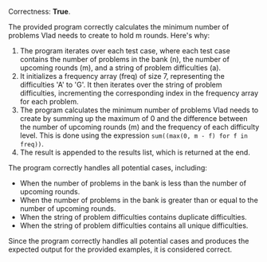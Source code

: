 Correctness: **True**.

The provided program correctly calculates the minimum number of problems Vlad needs to create to hold m rounds. Here's why:

1.  The program iterates over each test case, where each test case contains the number of problems in the bank (n), the number of upcoming rounds (m), and a string of problem difficulties (a).
2.  It initializes a frequency array (freq) of size 7, representing the difficulties 'A' to 'G'. It then iterates over the string of problem difficulties, incrementing the corresponding index in the frequency array for each problem.
3.  The program calculates the minimum number of problems Vlad needs to create by summing up the maximum of 0 and the difference between the number of upcoming rounds (m) and the frequency of each difficulty level. This is done using the expression `sum((max(0, m - f) for f in freq))`.
4.  The result is appended to the results list, which is returned at the end.

The program correctly handles all potential cases, including:

*   When the number of problems in the bank is less than the number of upcoming rounds.
*   When the number of problems in the bank is greater than or equal to the number of upcoming rounds.
*   When the string of problem difficulties contains duplicate difficulties.
*   When the string of problem difficulties contains all unique difficulties.

Since the program correctly handles all potential cases and produces the expected output for the provided examples, it is considered correct.